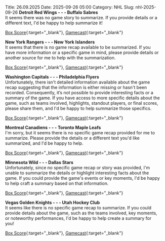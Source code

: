 Title: 26.09.2025
Date: 2025-09-26 05:00
Category: NHL 
Slug: nhl-2025-09-26 
**Detroit Red Wings - - - Buffalo Sabres**  
It seems there was no game story to summarize. If you provide details or a different text, I'd be happy to help summarize it! 

[Box Score](/gamecenter/buf-vs-det/2025/09/25/2025010034){:target="_blank"}, [Gamecast](https://www.nhl.com/news/buffalo-sabres-detroit-red-wings-game-recap-september-25){:target="_blank"}<br>

**New York Rangers - - - New York Islanders**  
It seems that there is no game recap available to be summarized. If you have more information or a specific game in mind, please provide details or another source for me to help with the summarization. 

[Box Score](/gamecenter/nyi-vs-nyr/2025/09/25/2025010035){:target="_blank"}, [Gamecast](https://www.nhl.com/news/new-york-islanders-new-york-rangers-game-recap-september-25){:target="_blank"}<br>

**Washington Capitals - - - Philadelphia Flyers**  
Unfortunately, there isn't detailed information available about the game recap suggesting that the information is either missing or hasn't been recorded. Consequently, it’s not possible to provide interesting facts or a summary of the game. If you have access to more specific details about the game, such as teams involved, highlights, standout players, or final scores, please share them, and I'd be happy to help summarize those specifics. 

[Box Score](/gamecenter/phi-vs-wsh/2025/09/25/2025010036){:target="_blank"}, [Gamecast](https://www.nhl.com/news/philadelphia-flyers-washington-capitals-game-recap-september-25){:target="_blank"}<br>

**Montreal Canadiens - - - Toronto Maple Leafs**  
I'm sorry, but it seems there is no specific game recap provided for me to summarize. Please provide the details or a different text you'd like summarized, and I'd be happy to help. 

[Box Score](/gamecenter/tor-vs-mtl/2025/09/25/2025010037){:target="_blank"}, [Gamecast](https://www.nhl.com/news/toronto-maple-leafs-montreal-canadiens-game-recap-september-25){:target="_blank"}<br>

**Minnesota Wild - - - Dallas Stars**  
Unfortunately, since no specific game recap or story was provided, I'm unable to summarize the details or highlight interesting facts about the game. If you could provide the game's events or key moments, I'd be happy to help craft a summary based on that information. 

[Box Score](/gamecenter/dal-vs-min/2025/09/25/2025010038){:target="_blank"}, [Gamecast](https://www.nhl.com/news/dallas-stars-minnesota-wild-game-recap-september-25){:target="_blank"}<br>

**Vegas Golden Knights - - - Utah Hockey Club**  
It seems like there is no specific game recap to summarize. If you could provide details about the game, such as the teams involved, key moments, or noteworthy performances, I'd be happy to help create a summary for you! 

[Box Score](/gamecenter/uta-vs-vgk/2025/09/25/2025010039){:target="_blank"}, [Gamecast](https://www.nhl.com/news/utah-hockey-club-vegas-golden-knights-game-recap-september-25){:target="_blank"}<br>

